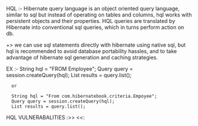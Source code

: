 HQL :- Hibernate query language is an object oriented query language, similar to sql but instead of operating on tables and columns, hql works with persistent objects and their properties.
       HQL queries are translated by Hibernate into conventional sql queries, which in turns perform action on db.

+> we can use sql statements directly with hibernate using native sql, but hql is recommended to avoid database portability hassles, and to take advantage of hibernate sql generation and 
caching strategies.

EX :- String hql = "FROM Employee";
      Query query = session.createQuery(hql);
      List results = query.list();

      or 

      String hql = "From com.hibernatebook.criteria.Empoyee";
      Query query = session.createQuery(hql);
      List results = query.list();


HQL VULNERABALITIES :>> <<:


      
